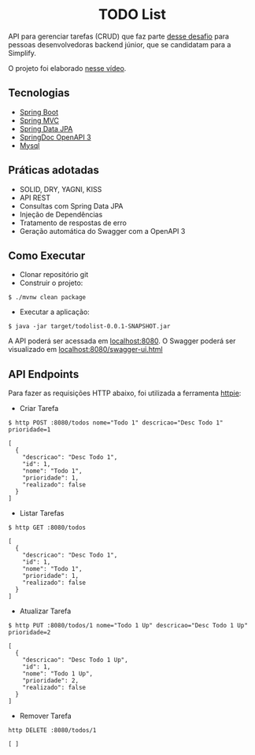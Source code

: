 <h1 align="center">
  TODO List
</h1>

API para gerenciar tarefas (CRUD) que faz parte [desse desafio](https://github.com/simplify-liferay/desafio-junior-backend-simplify) para pessoas desenvolvedoras backend júnior, que se candidatam para a Simplify.

O projeto foi elaborado [nesse vídeo](https://youtu.be/IjProDV001o).

## Tecnologias
 
- [Spring Boot](https://spring.io/projects/spring-boot)
- [Spring MVC](https://docs.spring.io/spring-framework/reference/web/webmvc.html)
- [Spring Data JPA](https://spring.io/projects/spring-data-jpa)
- [SpringDoc OpenAPI 3](https://springdoc.org/v2/#spring-webflux-support)
- [Mysql](https://dev.mysql.com/downloads/)

## Práticas adotadas

- SOLID, DRY, YAGNI, KISS
- API REST
- Consultas com Spring Data JPA
- Injeção de Dependências
- Tratamento de respostas de erro
- Geração automática do Swagger com a OpenAPI 3

## Como Executar

- Clonar repositório git
- Construir o projeto:
```
$ ./mvnw clean package
```
- Executar a aplicação:
```
$ java -jar target/todolist-0.0.1-SNAPSHOT.jar
```

A API poderá ser acessada em [localhost:8080](http://localhost:8080).
O Swagger poderá ser visualizado em [localhost:8080/swagger-ui.html](http://localhost:8080/swagger-ui.html)

## API Endpoints

Para fazer as requisições HTTP abaixo, foi utilizada a ferramenta [httpie](https://httpie.io):

- Criar Tarefa 
```
$ http POST :8080/todos nome="Todo 1" descricao="Desc Todo 1" prioridade=1

[
  {
    "descricao": "Desc Todo 1",
    "id": 1,
    "nome": "Todo 1",
    "prioridade": 1,
    "realizado": false
  }
]
```

- Listar Tarefas
```
$ http GET :8080/todos

[
  {
    "descricao": "Desc Todo 1",
    "id": 1,
    "nome": "Todo 1",
    "prioridade": 1,
    "realizado": false
  }
]
```

- Atualizar Tarefa
```
$ http PUT :8080/todos/1 nome="Todo 1 Up" descricao="Desc Todo 1 Up" prioridade=2

[
  {
    "descricao": "Desc Todo 1 Up",
    "id": 1,
    "nome": "Todo 1 Up",
    "prioridade": 2,
    "realizado": false
  }
]
```

- Remover Tarefa
```
http DELETE :8080/todos/1

[ ]
```
